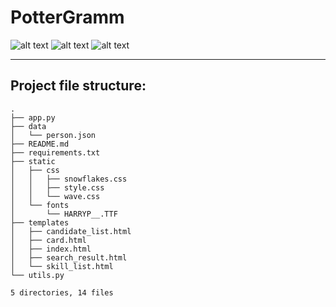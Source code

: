 # PotterGramm
![alt text](https://img.shields.io/badge/Flask-v2.2.2-green?style=for-the-badge&logo=appveyor "Flask")
![alt text](https://img.shields.io/badge/Python-v3.10.6-blue?style=for-the-badge&logo=appveyor "Python")
![alt text](https://img.shields.io/badge/platform-linux%20%7C%20windows%20%7C%20macos%20-red?style=for-the-badge&logo=appveyor "Platform")

***

## Project file structure:
```
.
├── app.py
├── data
│   └── person.json
├── README.md
├── requirements.txt
├── static
│   ├── css
│   │   ├── snowflakes.css
│   │   ├── style.css
│   │   └── wave.css
│   └── fonts
│       └── HARRYP__.TTF
├── templates
│   ├── candidate_list.html
│   ├── card.html
│   ├── index.html
│   ├── search_result.html
│   └── skill_list.html
└── utils.py

5 directories, 14 files
```
